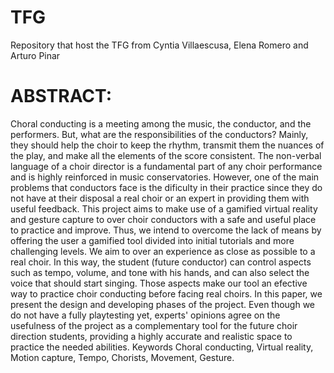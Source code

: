 # TFG
Repository that host the TFG from Cyntia Villaescusa, Elena Romero and Arturo Pinar


# ABSTRACT: 

Choral conducting is a meeting among the music, the conductor, and the
performers. But, what are the responsibilities of the conductors? Mainly,
they should help the choir to keep the rhythm, transmit them the nuances of
the play, and make all the elements of the score consistent. The non-verbal
language of a choir director is a fundamental part of any choir performance
and is highly reinforced in music conservatories. However, one of the main
problems that conductors face is the dificulty in their practice since they do
not have at their disposal a real choir or an expert in providing them with
useful feedback.
This project aims to make use of a gamified virtual reality and gesture
capture to over choir conductors with a safe and useful place to practice and
improve. Thus, we intend to overcome the lack of means by offering the user
a gamified tool divided into initial tutorials and more challenging levels. We
aim to over an experience as close as possible to a real choir. In this way, the
student (future conductor) can control aspects such as tempo, volume, and
tone with his hands, and can also select the voice that should start singing.
Those aspects make our tool an efective way to practice choir conducting
before facing real choirs.
In this paper, we present the design and developing phases of the project.
Even though we do not have a fully playtesting yet, experts' opinions agree
on the usefulness of the project as a complementary tool for the future choir
direction students, providing a highly accurate and realistic space to practice
the needed abilities.
Keywords
Choral conducting, Virtual reality, Motion capture, Tempo, Chorists, Movement, Gesture. 
  
  

